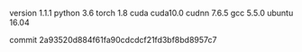 version 1.1.1
python 3.6
torch 1.8
cuda cuda10.0
cudnn 7.6.5
gcc 5.5.0
ubuntu 16.04

commit 2a93520d884f61fa90cdcdcf21fd3bf8bd8957c7